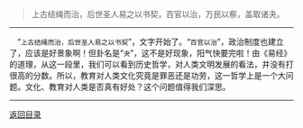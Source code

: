 > 上古结绳而治，后世圣人易之以书契，百官以治，万民以察，盖取诸夬。
___
&emsp;“``上古结绳而治，后世圣人易之以书契``”，文字开始了。“``百官以治``”，政治制度也建立了，应该是好景象啊！但卦名是“``夬``”，这不是好现象，阳气快要完啦！由《易经》的道理，从这一段里，我们可以看到历史哲学，对人类文明发展的看法，并没有打很高的分数。所以，教育对人类文化究竟是罪恶还是功劳，这一哲学上是一个大问题。文化、教育对人类是否真有好处？这个问题值得我们深思。
___
[返回目录](../../master/README.md#目录)